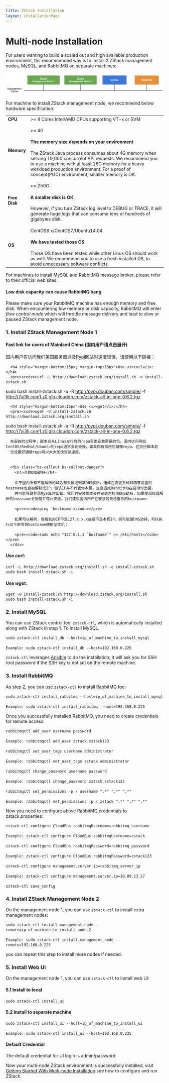 ```yaml
---
title: ZStack Installation
layout: installationPage
---
```


# Multi-node Installation

For users wanting to build a scaled out and high available production environment, ths recommended way is to 
install 2 ZStack management nodes, MySQL, and RabbitMQ on separate machines:

<img src="../images/multi-node-install.png" class="center-img img-responsive">

For machine to install ZStack management node, we recommend below hardware specification:

<table class="table table-striped table-bordered">
  <tr>
    <td><b>CPU</b></td>
    <td>>= 4 Cores Intel/AMD CPUs supporting VT-x or SVM</td>
  </tr>
  <tr>
    <td><b>Memory</b></td>
    <td>
    <p>>= 4G</p>
   <div class="bs-callout bs-callout-info">
     <h4>The memory size depends on your environment</h4>
     The ZStack Java process consumes about 4G memory when serving 10,000 concurrent API requests. We recommend
     you to use a machine with at least 16G memory for a heavy workload production environment. For a proof of concept(POC)
     environment, smaller memory is OK.
   </div>
    </td>
  </tr>
  <tr>
    <td><b>Free Disk</b></td>
    <td>
          <p>>= 250G</p>
      <div class="bs-callout bs-callout-info">
        <h4>A smaller disk is OK</h4>
        However, if you turn ZStack log level to DEBUG or TRACE, it will generate huge logs
        that can consume tens or hundreds of gigabytes disk.
      </div>
   </td>
  </tr>
  <tr>
    <td><b>OS</b></td>
    <td>
      <p>CentOS6.x/CentOS7/Ubuntu14.04</p>
      <div class="bs-callout bs-callout-info">
        <h4>We have tested those OS</h4>
        Those OS have been tested while other Linux OS should work as well.
        We recommend you to use a fresh installed OS, to avoid unnecessary software conflicts. 
      </div>
    </td>
  </tr>
</table>

For machines to install MySQL and RabbitMQ message broker, please refer to their official web sites.

<div class="bs-callout bs-callout-warning">
  <h4>Low disk capacity can cause RabbitMQ hang</h4>
  Please make sure your RabbitMQ machine has enough memory and free disk.
  When encountering low memory or disk capacity, RabbitMQ will enter <i>flow control mode</i> which will throttle
  message delivery and lead to slow or paused ZStack management node.
</div>

### 1. Install ZStack Management Node 1

<div class="bs-callout bs-callout-success">
  <h4 class="hand" data-toggle="collapse" data-target="#china">Fast link for users of Mainland China (国内用户请点击展开)</h4>
  <div id="china" class="collapse">
      国内用户在访问我们美国服务器以及<a href="https://pypi.python.org/pypi">Pypi</a>网站时速度较慢，请使用以下链接：
      
      <h4 style="margin-bottom:15px; margin-top:15px">Use <i>curl</i>:</h4>
      <pre><code>curl -L http://download.zstack.org/install.sh -o install-zstack.sh
sudo bash install-zstack.sh -a -R http://pypi.douban.com/simple/ -f http://7xi3lj.com1.z0.glb.clouddn.com/zstack-all-in-one-0.6.2.tgz</code></pre>
      
      <h4 style="margin-bottom:15px">Use <i>wget</i>:</h4>
      <pre><code>wget -O install-zstack.sh http://download.zstack.org/install.sh
sudo bash install-zstack.sh -a -R http://pypi.douban.com/simple/ -f http://7xi3lj.com1.z0.glb.clouddn.com/zstack-all-in-one-0.6.2.tgz</code></pre>
      
      在安装的过程中，脚本会从Linux发行商的repo里面安装需要的包。国内访问例如CentOS/RedHat/Ubuntu的repo通常会比较慢，如果你有常用的镜像repo，在执行脚本前
      先设置好镜像repo可以大大加快安装速度。
      
      
      <div class="bs-callout bs-callout-danger">
        <h4>注意DNS劫持</h4>
        
        由于国内所有不能解析的域名都会被送到某DNS解析，造成在安装系统时随意设置的hostname也会被解析成IP，但该IP并不代表你本机。这会造成RabbitMQ在启动时出错，
        并可能导致登录MySQL时出错。我们的安装脚本会在安装时检测DNS劫持，如果发现错误解析的hostname会报错并停止安装。我们建议国内用户在安装前先检查你的hostname:
        
        <pre><code>ping `hostname`</code></pre>
        
        如果可以解析，但看到的IP不是127.x.x.x或者不是本机IP，则可能是DNS劫持，可以执行以下命令将hostname映射至本机：
        
        <pre><code>sudo echo "127.0.1.1 `hostname`" >> /etc/hosts</code></pre>
      </div>
  </div>
</div>

#### Use *curl*:

    curl -L http://download.zstack.org/install.sh -o install-zstack.sh
    sudo bash install-zstack.sh -i
    
#### Use *wget*:

    wget -O install-zstack.sh http://download.zstack.org/install.sh 
    sudo bash install-zstack.sh -i
    

### 2. Install MySQL

You can use ZStack control tool `zstack-ctl`, which is automatically installed along with ZStack in step 1. To install
MySQL.

    sudo zstack-ctl install_db --host=ip_of_machine_to_install_mysql
    
    Example: sudo zstack-ctl install_db --host=192.168.0.225
    
`zstack-ctl` leverages [Ansible](http://www.ansible.com/home) to do the installation; it will ask you for SSH root password
if the SSH key is not set on the remote machine.

### 3. Install RabbitMQ

As step 2, you can use `zstack-ctl` to install RabbitMQ too:

    sudo zstack-ctl install_rabbitmq --host=ip_of_machine_to_install_mysql
    
    Example: sudo zstack-ctl install_rabbitmq --host=192.168.0.225

Once you successfully installed RabbitMQ, you need to create credentials for remote access:

    rabbitmqctl add_user username password

    Example: rabbitmqctl add_user zstack zstack123

    rabbitmqctl set_user_tags username administrator

    Example: rabbitmqctl set_user_tags zstack administrator

    rabbitmqctl change_password username password

    Example: rabbitmqctl change_password zstack zstack123

    rabbitmqctl set_permissions -p / username ".*" ".*" ".*"

    Example: rabbitmqctl set_permissions -p / zstack ".*" ".*" ".*"

Now you need to configure above RabbitMQ credentials to zstack.properties:

    zstack-ctl configure CloudBus.rabbitmqUsername=rabbitmq_username

    Example: zstack-ctl configure CloudBus.rabbitmqUsername=zstack

    zstack-ctl configure CloudBus.rabbitmqPassword=rabbitmq_password

    Example: zstack-ctl configure CloudBus.rabbitmqPassword=zstack123

    zstack-ctl configure management.server.ip=rabbitmq_server_ip

    Example: zstack-ctl configure management.server.ip=10.89.13.57

    zstack-ctl save_config

### 4. Install ZStack Management Node 2

On the management node 1, you can use `zstack-ctl` to install extra management nodes:

    sudo zstack-ctl install_management_node --remote=ip_of_machine_to_install_node_2
    
    Example: sudo zstack-ctl install_management_node --remote=192.168.0.225
    
you can repeat this step to install more nodes if needed.
    
### 5. Install Web UI

On the management node 1, you can use `zstack-ctl` to install web UI:

#### 5.1 Install to local

    sudo zstack-ctl install_ui
    
#### 5.2 Install to separate machine

    sudo zstack-ctl install_ui --host=ip_of_machine_to_install_ui
    
    Example: sudo zstack-ctl install_ui --host=192.168.0.225
    
    
<div class="bs-callout bs-callout-info">
  <h4>Default Credential</h4>
  
  The default credential for UI login is admin/password.
</div>
    
Now your multi-node ZStack environment is successfully installed, visit [Getting Started With Multi-node Installation](../documentation/getstart-multi.html) see how to configure and run ZStack.


